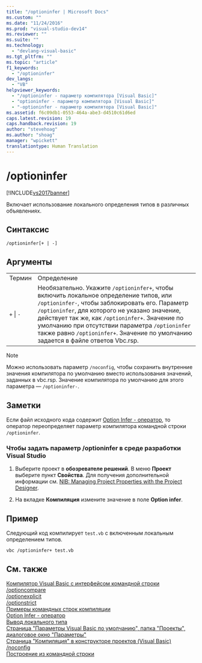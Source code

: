 ```yaml
---
title: "/optioninfer | Microsoft Docs"
ms.custom: ""
ms.date: "11/24/2016"
ms.prod: "visual-studio-dev14"
ms.reviewer: ""
ms.suite: ""
ms.technology: 
  - "devlang-visual-basic"
ms.tgt_pltfrm: ""
ms.topic: "article"
f1_keywords: 
  - "/optioninfer"
dev_langs: 
  - "VB"
helpviewer_keywords: 
  - "/optioninfer - параметр компилятора [Visual Basic]"
  - "optioninfer - параметр компилятора [Visual Basic]"
  - "-optioninfer - параметр компилятора [Visual Basic]"
ms.assetid: f6c09db1-0553-464a-abe3-d4510c61d6ed
caps.latest.revision: 19
caps.handback.revision: 19
author: "stevehoag"
ms.author: "shoag"
manager: "wpickett"
translationtype: Human Translation
---
```

# /optioninfer
[!INCLUDE[vs2017banner](../../../csharp/includes/vs2017banner.md)]

Включает использование локального определения типов в различных объявлениях.  
  
## Синтаксис  
  
```  
/optioninfer[+ | -]  
```  
  
## Аргументы  
  
|||  
|-|-|  
|Термин|Определение|  
|`+`  &#124; `-`|Необязательно.  Укажите `/optioninfer+`, чтобы включить локальное определение типов, или `/optioninfer-`, чтобы заблокировать его.  Параметр `/optioninfer`, для которого не указано значение, действует так же, как `/optioninfer+`.  Значение по умолчанию при отсутствии параметра `/optioninfer` также равно `/optioninfer+`.  Значение по умолчанию задается в файле ответов Vbc.rsp.|  
  
> [!NOTE]
>  Можно использовать параметр `/noconfig`, чтобы сохранить внутренние значения компилятора по умолчанию вместо использования значений, заданных в vbc.rsp.  Значение компилятора по умолчанию для этого параметра — `/optioninfer-`.  
  
## Заметки  
 Если файл исходного кода содержит [Option Infer \- оператор](../../../visual-basic/language-reference/statements/option-infer-statement.md), то оператор переопределяет параметр компилятора командной строки `/optioninfer`.  
  
### Чтобы задать параметр \/optioninfer в среде разработки Visual Studio  
  
1.  Выберите проект в **обозревателе решений**.  В меню **Проект** выберите пункт **Свойства**.  Для получения дополнительной информации см. [NIB: Managing Project Properties with the Project Designer](http://msdn.microsoft.com/ru-ru/983f3c18-832f-4666-afec-74b716ff3e0e).  
  
2.  На вкладке **Компиляция** измените значение в поле **Option infer**.  
  
## Пример  
 Следующий код компилирует `test.vb` с включенным локальным определением типов.  
  
```  
vbc /optioninfer+ test.vb  
```  
  
## См. также  
 [Компилятор Visual Basic с интерфейсом командной строки](../../../visual-basic/reference/command-line-compiler/index.md)   
 [\/optioncompare](../../../visual-basic/reference/command-line-compiler/optioncompare.md)   
 [\/optionexplicit](../../../visual-basic/reference/command-line-compiler/optionexplicit.md)   
 [\/optionstrict](../../../visual-basic/reference/command-line-compiler/optionstrict.md)   
 [Примеры командных строк компиляции](../../../visual-basic/reference/command-line-compiler/sample-compilation-command-lines.md)   
 [Option Infer \- оператор](../../../visual-basic/language-reference/statements/option-infer-statement.md)   
 [Вывод локального типа](../../../visual-basic/programming-guide/language-features/variables/local-type-inference.md)   
 [Страница "Параметры Visual Basic по умолчанию", папка "Проекты", диалоговое окно "Параметры"](/visual-studio/ide/reference/visual-basic-defaults-projects-options-dialog-box)   
 [Страница "Компиляция" в конструкторе проектов \(Visual Basic\)](/visual-studio/ide/reference/compile-page-project-designer-visual-basic)   
 [\/noconfig](../../../visual-basic/reference/command-line-compiler/noconfig.md)   
 [Построение из командной строки](../../../visual-basic/reference/command-line-compiler/building-from-the-command-line.md)